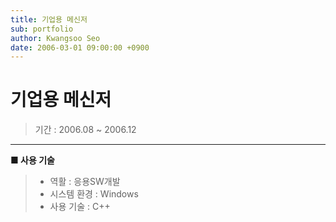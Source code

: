 ```yaml
---
title: 기업용 메신저
sub: portfolio
author: Kwangsoo Seo
date: 2006-03-01 09:00:00 +0900
---
```


# 기업용 메신저
> 기간 : 2006.08 ~ 2006.12

---

**■ 사용 기술**

>  * 역활 : 응용SW개발
>  * 시스템 환경 : Windows
>  * 사용 기술 : C++


